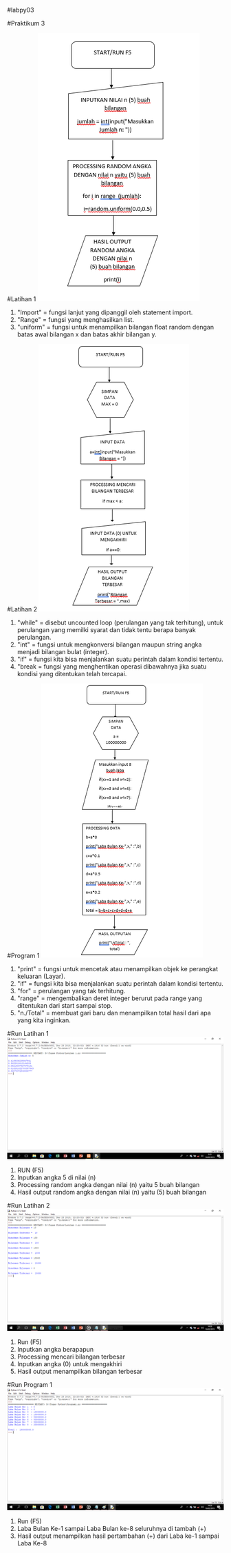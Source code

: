 #labpy03

#Praktikum 3

#Latihan 1
![foto1](https://raw.githubusercontent.com/BayuAdjiePratama/labpy03/master/Flowchart%20Latihan%201.png)
1. "Import"  = fungsi lanjut yang dipanggil oleh statement import.
2. "Range"   = fungsi yang menghasilkan list.
3. "uniform" = fungsi untuk menampilkan bilangan float random dengan batas awal bilangan x dan batas akhir bilangan y.

#Latihan 2
![foto2](https://raw.githubusercontent.com/BayuAdjiePratama/labpy03/master/Flowchart%20Latihan%202.png)
1. "while" = disebut uncounted loop (perulangan yang tak terhitung), untuk perulangan yang memilki syarat dan tidak tentu berapa banyak perulangan.
2. "int"   = fungsi untuk mengkonversi bilangan maupun string angka menjadi bilangan bulat (integer).
3. "if"    = fungsi kita bisa menjalankan suatu perintah dalam kondisi tertentu.
4. "break  = fungsi yang menghentikan operasi dibawahnya jika suatu kondisi yang ditentukan telah tercapai.

#Program 1
![foto3](https://raw.githubusercontent.com/BayuAdjiePratama/labpy03/master/Flowchart%20Program%201.png)
1. "print"     = fungsi untuk mencetak atau menampilkan objek ke perangkat keluaran (Layar).
2. "if"        = fungsi kita bisa menjalankan suatu perintah dalam kondisi tertentu.
3. "for"       = perulangan yang tak terhitung.
4. "range"     = mengembalikan deret integer berurut pada range yang ditentukan dari start sampai stop.
5. "n.\/Total" = membuat gari baru dan menampilkan total hasil dari apa yang kita inginkan.

#Run Latihan 1
![foto1](https://raw.githubusercontent.com/BayuAdjiePratama/labpy03/master/Run%20Latihan%201.png)
1. RUN (F5)
2. Inputkan angka 5 di nilai (n)
3. Processing random angka dengan nilai (n) yaitu 5 buah bilangan
4. Hasil output random angka dengan nilai (n) yaitu (5) buah bilangan

#Run Latihan 2
![foto2](https://raw.githubusercontent.com/BayuAdjiePratama/labpy03/master/Run%20Latihan%202.png)
1. Run (F5)
2. Inputkan angka berapapun
3. Processing mencari bilangan terbesar
4. Inputkan angka (0) untuk mengakhiri
5. Hasil output menampilkan bilangan terbesar

#Run Program 1
![foto3](https://raw.githubusercontent.com/BayuAdjiePratama/labpy03/master/Run%20Program%201.png)
1. Run (F5)
2. Laba Bulan Ke-1 sampai Laba Bulan ke-8 seluruhnya di tambah (+)
3. Hasil output menampilkan hasil pertambahan (+) dari Laba ke-1 sampai Laba Ke-8
